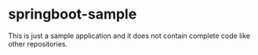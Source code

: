# springboot-sample

This is just a sample application and it does not contain complete code like other repositories.
